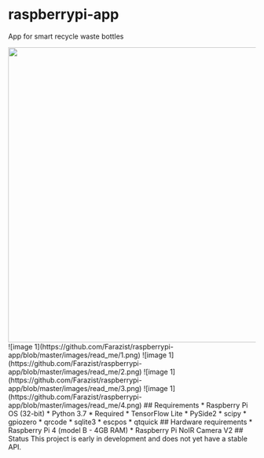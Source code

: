 # raspberrypi-app
App for smart recycle waste bottles

<img src="https://github.com/Farazist/raspberrypi-app/blob/master/images/read_me/1.png" width="600">
![image 1](https://github.com/Farazist/raspberrypi-app/blob/master/images/read_me/1.png)
![image 1](https://github.com/Farazist/raspberrypi-app/blob/master/images/read_me/2.png)
![image 1](https://github.com/Farazist/raspberrypi-app/blob/master/images/read_me/3.png)
![image 1](https://github.com/Farazist/raspberrypi-app/blob/master/images/read_me/4.png)
## Requirements
* Raspberry Pi OS (32-bit)
* Python 3.7
* Required
  * TensorFlow Lite
  * PySide2
  * scipy
  * gpiozero
  * qrcode
  * sqlite3
  * escpos
  * qtquick
## Hardware requirements
 * Raspberry Pi 4 (model B - 4GB RAM)
 * Raspberry Pi NoIR Camera V2
## Status
This project is early in development and does not yet have a stable API.
  
